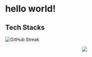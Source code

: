 # hello world!

## Tech Stacks

![GitHub Streak](https://github-readme-streak-stats.herokuapp.com?user=rNuv&theme=cobalt&date_format=j%20M%5B%20Y%5D&background=000000&border=7536B2&stroke=9243DD&ring=89502D&fire=FF9554&currStreakNum=D280FF&sideNums=BC52FF&currStreakLabel=64EAE2&sideLabels=48A8A2&dates=A42EE5)

<p align="center">
  <a href="https://skillicons.dev">
    <img src="https://skillicons.dev/icons?i=androidstudio,aws,express,firebase,flask,git,java,js,materialui,matlab,mongodb,nextjs,nodejs,postman,py,raspberrypi,react,unity,vercel,bash&theme=dark&perline=5" />
  </a>
</p>
